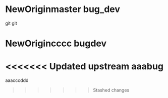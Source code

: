 # NewOriginmaster bug_dev
git git 
# NewOrigincccc bugdev

<<<<<<< Updated upstream
aaabug
=======
aaacccddd
>>>>>>> Stashed changes
